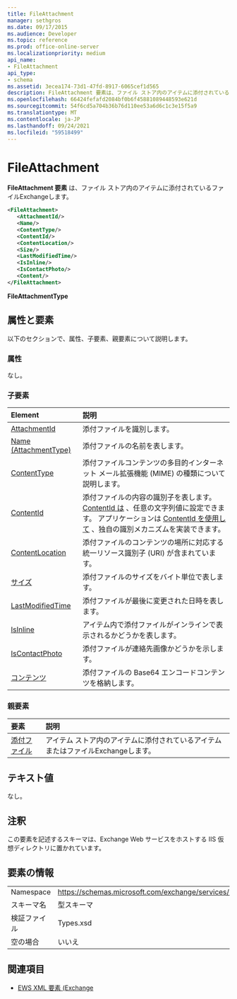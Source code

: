 ```yaml
---
title: FileAttachment
manager: sethgros
ms.date: 09/17/2015
ms.audience: Developer
ms.topic: reference
ms.prod: office-online-server
ms.localizationpriority: medium
api_name:
- FileAttachment
api_type:
- schema
ms.assetid: 3ecea174-73d1-47fd-8917-6065cef1d565
description: FileAttachment 要素は、ファイル ストア内のアイテムに添付されているファイルExchangeします。
ms.openlocfilehash: 66424fefafd2084bf0b6f45881089448593e621d
ms.sourcegitcommit: 54f6cd5a704b36b76d110ee53a6d6c1c3e15f5a9
ms.translationtype: MT
ms.contentlocale: ja-JP
ms.lasthandoff: 09/24/2021
ms.locfileid: "59518499"
---
```

# <a name="fileattachment"></a>FileAttachment

**FileAttachment 要素** は、ファイル ストア内のアイテムに添付されているファイルExchangeします。 
  
```XML
<FileAttachment>
   <AttachmentId/>
   <Name/>
   <ContentType/>
   <ContentId/>
   <ContentLocation/>
   <Size/>
   <LastModifiedTime/>
   <IsInline/>
   <IsContactPhoto/>
   <Content/>
</FileAttachment>
```

 **FileAttachmentType**
## <a name="attributes-and-elements"></a>属性と要素

以下のセクションで、属性、子要素、親要素について説明します。
  
### <a name="attributes"></a>属性

なし。
  
### <a name="child-elements"></a>子要素

|**Element**|**説明**|
|:-----|:-----|
|[AttachmentId](attachmentid.md) <br/> |添付ファイルを識別します。  <br/> |
|[Name (AttachmentType)](name-attachmenttype.md) <br/> |添付ファイルの名前を表します。  <br/> |
|[ContentType](contenttype.md) <br/> |添付ファイルコンテンツの多目的インターネット メール拡張機能 (MIME) の種類について説明します。  <br/> |
|[ContentId](contentid.md) <br/> |添付ファイルの内容の識別子を表します。 [ContentId は](contentid.md) 、任意の文字列値に設定できます。 アプリケーションは [ContentId を使用して](contentid.md) 、独自の識別メカニズムを実装できます。  <br/> |
|[ContentLocation](contentlocation.md) <br/> |添付ファイルのコンテンツの場所に対応する統一リソース識別子 (URI) が含まれています。  <br/> |
|[サイズ](size.md) <br/> |添付ファイルのサイズをバイト単位で表します。  <br/> |
|[LastModifiedTime](lastmodifiedtime.md) <br/> |添付ファイルが最後に変更された日時を表します。  <br/> |
|[IsInline](isinline.md) <br/> |アイテム内で添付ファイルがインラインで表示されるかどうかを表します。  <br/> |
|[IsContactPhoto](iscontactphoto.md) <br/> |添付ファイルが連絡先画像かどうかを示します。  <br/> |
|[コンテンツ](content.md) <br/> |添付ファイルの Base64 エンコードコンテンツを格納します。  <br/> |
   
### <a name="parent-elements"></a>親要素

|**要素**|**説明**|
|:-----|:-----|
|[添付ファイル](attachments-ex15websvcsotherref.md) <br/> |アイテム ストア内のアイテムに添付されているアイテムまたはファイルExchangeします。  <br/> |
   
## <a name="text-value"></a>テキスト値

なし。
  
## <a name="remarks"></a>注釈

この要素を記述するスキーマは、Exchange Web サービスをホストする IIS 仮想ディレクトリに置かれています。
  
## <a name="element-information"></a>要素の情報

|||
|:-----|:-----|
|Namespace  <br/> |https://schemas.microsoft.com/exchange/services/2006/types  <br/> |
|スキーマ名  <br/> |型スキーマ  <br/> |
|検証ファイル  <br/> |Types.xsd  <br/> |
|空の場合  <br/> |いいえ  <br/> |
   
## <a name="see-also"></a>関連項目



- [EWS XML 要素 (Exchange](ews-xml-elements-in-exchange.md)

